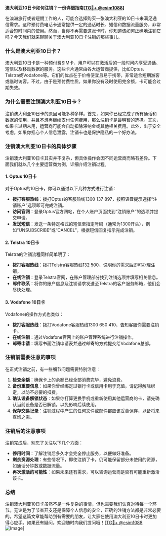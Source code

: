 **澳大利亚10日卡如何注销？一份详细指南[[TG💪+ @esim1088](https://t.me/s/esim1088)]**

在澳洲旅行或者短期工作的人，可能会选择购买一张澳大利亚的10日卡来满足通信需求。这种预付费电话卡通常提供一定的通话时长、短信和数据流量服务，非常适合短时间内的使用。然而，当你不再需要这张卡时，你知道该如何正确地注销它吗？今天我们就来聊聊关于澳大利亚10日卡注销的那些事儿。

### **什么是澳大利亚10日卡？**

澳大利亚10日卡是一种预付费SIM卡，用户可以在激活后的一段时间内享受通话、短信以及移动数据的服务。这些卡片通常由各大运营商提供，比如Optus、Telstra或Vodafone等。它们的优点在于价格便宜且易于携带，非常适合短期游客或临时访客。不过，由于是预付费性质，如果你没有及时使用完余额，卡可能会过期失效。

### **为什么需要注销澳大利亚10日卡？**

注销澳大利亚10日卡的原因可能多种多样。首先，如果你已经完成了所有通话和数据的使用，并且不想再继续支付任何费用，那么注销卡是最明智的选择。其次，如果卡过期未用，运营商可能会自动扣除滞纳金或其他相关费用。此外，出于安全考虑，如果你担心个人信息泄露，注销卡也是保护隐私的一个好办法。

### **注销澳大利亚10日卡的具体步骤**

注销澳大利亚10日卡其实并不复杂，但具体操作会因不同运营商而略有差异。下面我们就以几个主要运营商为例，详细介绍注销过程。

#### **1. Optus 10日卡**

对于Optus的10日卡，你可以通过以下几种方式进行注销：

- **拨打客服热线**：拨打Optus的客服热线1300 137 897，按照语音提示选择“注销账户”选项即可完成注销。
- **访问官网**：登录Optus官方网站，在个人账户页面找到“注销账户”的选项并提交申请。
- **发送短信**：发送一条特定格式的短信至指定号码（通常为1300开头），例如“UNSUBSCRIBE”或“CANCEL”，根据短信回复指示完成注销。

#### **2. Telstra 10日卡**

Telstra的注销流程同样简单明了：

- **拨打客服热线**：拨打Telstra客服热线132 500，说明你的需求后即可办理注销。
- **在线注销**：登录Telstra官网，在账户管理部分找到注销选项并填写相关信息。
- **邮件联系**：将你的账户信息及注销请求发送至Telstra的客户服务邮箱，他们会尽快处理。

#### **3. Vodafone 10日卡**

Vodafone的操作方式也类似：

- **拨打客服热线**：拨打Vodafone客服热线1300 650 410，告知客服你需要注销卡。
- **在线注销**：通过Vodafone官网上的账户管理系统进行注销操作。
- **邮寄申请**：填写书面注销申请表并通过邮寄的方式提交给Vodafone总部。

### **注销前需要注意的事项**

在正式注销之前，有一些细节问题需要特别注意：

1. **检查余额**：确保卡上的余额已经全部消费完毕，避免浪费。
2. **备份重要信息**：如果你曾经绑定过银行卡或信用卡用于充值，请记得解除绑定，以防不必要的扣费。
3. **确认设备解锁状态**：如果你打算更换手机或重新使用其他运营商的卡，请先确认当前设备是否已解锁，以免影响后续使用。
4. **保存交易记录**：注销过程中产生的任何文件或邮件都应该妥善保存，以备将来查询之需。

### **注销后的注意事项**

注销完成后，别忘了关注以下几个方面：

- **停用时间**：了解注销后多久才会完全停止服务，以便做好准备。
- **剩余资源处理**：有些情况下，即使注销了卡，仍可能保留部分未使用的资源，如通话分钟数或数据流量。
- **再次激活的可能性**：如果未来还有需求，可以咨询运营商是否有可能重新激活该卡。

### **总结**

注销澳大利亚10日卡虽然不是一件复杂的事情，但也需要我们认真对待每一个环节。无论是为了节省开支还是保障个人信息的安全，正确的注销方法都是非常必要的。希望这篇文章能帮助到有需要的朋友，让大家在使用澳大利亚10日卡时更加得心应手。如果还有疑问，欢迎随时向我们提问哦！[[TG💪+ @esim1088](https://t.me/s/esim1088) ![Image](https://i.postimg.cc/4NQfJmqS/Snipaste-2025-05-13-00-14-12.png)]